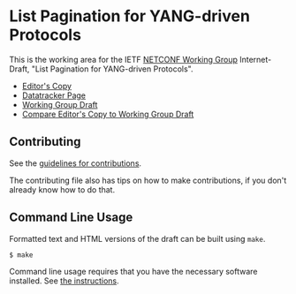 <!-- regenerate: on (set to off if you edit this file) -->

# List Pagination for YANG-driven Protocols

This is the working area for the IETF [NETCONF Working Group](https://datatracker.ietf.org/group/netconf/documents/) Internet-Draft, "List Pagination for YANG-driven Protocols".

* [Editor's Copy](https://billwuqin.github.io/list-pagination-markdown/#go.draft-ietf-netconf-list-pagination.html)
* [Datatracker Page](https://datatracker.ietf.org/doc/draft-ietf-netconf-list-pagination)
* [Working Group Draft](https://datatracker.ietf.org/doc/html/draft-ietf-netconf-list-pagination)
* [Compare Editor's Copy to Working Group Draft](https://billwuqin.github.io/list-pagination-markdown/#go.draft-ietf-netconf-list-pagination.diff)


## Contributing

See the
[guidelines for contributions](https://github.com/billwuqin/list-pagination-markdown/blob//CONTRIBUTING.md).

The contributing file also has tips on how to make contributions, if you
don't already know how to do that.

## Command Line Usage

Formatted text and HTML versions of the draft can be built using `make`.

```sh
$ make
```

Command line usage requires that you have the necessary software installed.  See
[the instructions](https://github.com/martinthomson/i-d-template/blob/main/doc/SETUP.md).

